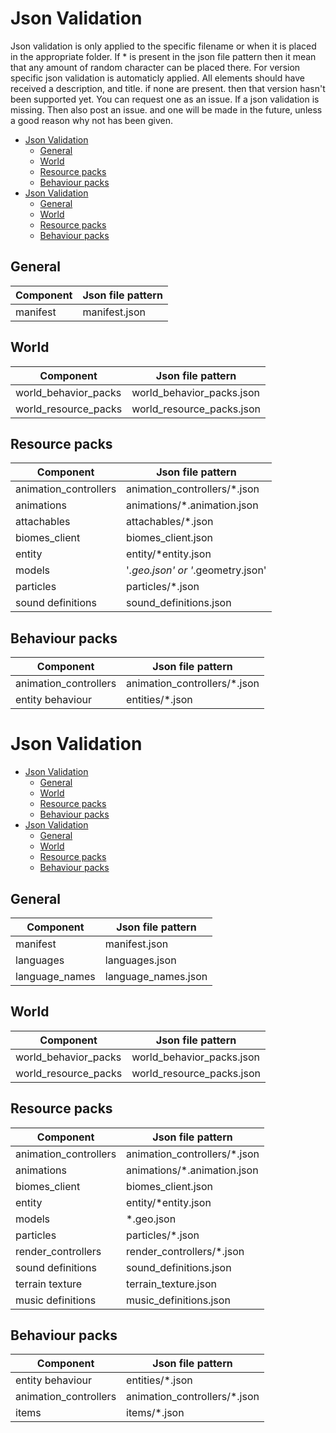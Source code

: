 # Json Validation

Json validation is only applied to the specific filename or when it is placed in the appropriate folder. If * is present in the json file pattern then it mean that any amount of random character can be placed there. For version specific json validation is automaticly applied.
All elements should have received a description, and title. if none are present. then that version hasn't been supported yet. You can request one as an issue.
If a json validation is missing. Then also post an issue. and one will be made in the future, unless a good reason why not has been given.

- [Json Validation](#json-validation)
  - [General](#general)
  - [World](#world)
  - [Resource packs](#resource-packs)
  - [Behaviour packs](#behaviour-packs)
- [Json Validation](#json-validation-1)
  - [General](#general-1)
  - [World](#world-1)
  - [Resource packs](#resource-packs-1)
  - [Behaviour packs](#behaviour-packs-1)

## General

|Component  |Json file pattern  |
|-----------|-------------------|
|manifest   |manifest.json |

## World

|Component  |Json file pattern  |
|-----------|-------------------|
|world_behavior_packs   |world_behavior_packs.json |
|world_resource_packs   |world_resource_packs.json  |

## Resource packs

|Component  |Json file pattern  |
|-----------|-------------------|
|animation_controllers   |animation_controllers/*.json |
|animations   |animations/*.animation.json  |
|attachables   |attachables/*.json  |
|biomes_client   |biomes_client.json  |
|entity   |entity/*entity.json  |
|models   |'*.geo.json' or '*.geometry.json' |
|particles   |particles/*.json  |
|sound definitions   |sound_definitions.json  |

## Behaviour packs

|Component  |Json file pattern  |
|-----------|-------------------|
|animation_controllers   |animation_controllers/*.json |
|entity behaviour |entities/*.json|

# Json Validation

- [Json Validation](#json-validation)
  - [General](#general)
  - [World](#world)
  - [Resource packs](#resource-packs)
  - [Behaviour packs](#behaviour-packs)
- [Json Validation](#json-validation-1)
  - [General](#general-1)
  - [World](#world-1)
  - [Resource packs](#resource-packs-1)
  - [Behaviour packs](#behaviour-packs-1)

## General

|Component  |Json file pattern  |
|-----------|-------------------|
|manifest   |manifest.json |
|languages   |languages.json |
|language_names   |language_names.json |

## World

|Component  |Json file pattern  |
|-----------|-------------------|
|world_behavior_packs   |world_behavior_packs.json |
|world_resource_packs   |world_resource_packs.json  |

## Resource packs

|Component  |Json file pattern  |
|-----------|-------------------|
|animation_controllers   |animation_controllers/*.json |
|animations   |animations/*.animation.json  |
|biomes_client   |biomes_client.json  |
|entity   |entity/*entity.json  |
|models   |*.geo.json  |
|particles   |particles/*.json  |
|render_controllers   |render_controllers/*.json  |
|sound definitions   |sound_definitions.json  |
|terrain texture   |terrain_texture.json  |
|music definitions   |music_definitions.json  |

## Behaviour packs

|Component  |Json file pattern  |
|-----------|-------------------|
|entity behaviour|entities/*.json|
|animation_controllers   |animation_controllers/*.json |
|items   |items/*.json |